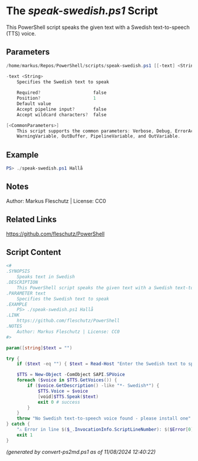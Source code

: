 The *speak-swedish.ps1* Script
===========================

This PowerShell script speaks the given text with a Swedish text-to-speech (TTS) voice.

Parameters
----------
```powershell
/home/markus/Repos/PowerShell/scripts/speak-swedish.ps1 [[-text] <String>] [<CommonParameters>]

-text <String>
    Specifies the Swedish text to speak
    
    Required?                    false
    Position?                    1
    Default value                
    Accept pipeline input?       false
    Accept wildcard characters?  false

[<CommonParameters>]
    This script supports the common parameters: Verbose, Debug, ErrorAction, ErrorVariable, WarningAction, 
    WarningVariable, OutBuffer, PipelineVariable, and OutVariable.
```

Example
-------
```powershell
PS> ./speak-swedish.ps1 Hallå

```

Notes
-----
Author: Markus Fleschutz | License: CC0

Related Links
-------------
https://github.com/fleschutz/PowerShell

Script Content
--------------
```powershell
<#
.SYNOPSIS
	Speaks text in Swedish
.DESCRIPTION
	This PowerShell script speaks the given text with a Swedish text-to-speech (TTS) voice.
.PARAMETER text
	Specifies the Swedish text to speak
.EXAMPLE
	PS> ./speak-swedish.ps1 Hallå
.LINK
	https://github.com/fleschutz/PowerShell
.NOTES
	Author: Markus Fleschutz | License: CC0
#>

param([string]$text = "")

try {
	if ($text -eq "") { $text = Read-Host "Enter the Swedish text to speak" }

	$TTS = New-Object -ComObject SAPI.SPVoice
	foreach ($voice in $TTS.GetVoices()) {
		if ($voice.GetDescription() -like "*- Swedish*") { 
			$TTS.Voice = $voice
			[void]$TTS.Speak($text)
			exit 0 # success
		}
	}
	throw "No Swedish text-to-speech voice found - please install one"
} catch {
	"⚠️ Error in line $($_.InvocationInfo.ScriptLineNumber): $($Error[0])"
	exit 1
}
```

*(generated by convert-ps2md.ps1 as of 11/08/2024 12:40:22)*
